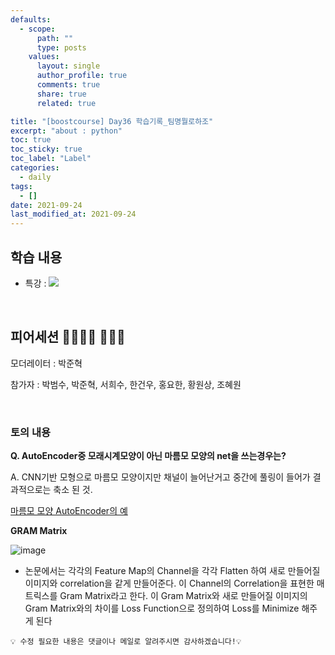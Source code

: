 ```yaml
---
defaults:
  - scope:
      path: ""
      type: posts
    values:
      layout: single
      author_profile: true
      comments: true
      share: true
      related: true

title: "[boostcourse] Day36 학습기록_팀명뭘로하조"
excerpt: "about : python"
toc: true
toc_sticky: true
toc_label: "Label"
categories:
  - daily
tags:
  - []
date: 2021-09-24
last_modified_at: 2021-09-24
---
```


## 학습 내용

- 특강 : <a href="https://hongsusoo.github.io/ai_etc/etc_AI_ethics"><img src="https://img.shields.io/badge/-AI ethics-red"/></a>

<br>

## 피어세션 👨‍👨‍👦‍👦 👨‍👨‍👦

모더레이터 : 박준혁

참가자 : 박범수, 박준혁, 서희수, 한건우, 홍요한, 황원상, 조혜원

<br>

### 토의 내용

**Q. AutoEncoder중 모래시계모양이 아닌 마름모 모양의 net을 쓰는경우는?**

A. CNN기반 모형으로 마름모 모양이지만 채널이 늘어난거고 중간에 풀링이 들어가 결과적으로는 축소 된 것.

[마름모 모양 AutoEncoder의 예](https://dacon.io/en/codeshare/2965)

**GRAM Matrix**

![image](https://user-images.githubusercontent.com/77658029/135783364-48a26428-75fa-4acb-bb5f-a9a8e6fd071b.png)

- 논문에서는 각각의 Feature Map의 Channel을 각각 Flatten 하여 새로 만들어질 이미지와 correlation을 같게 만들어준다. 이 Channel의 Correlation을 표현한 매트릭스를 Gram Matrix라고 한다. 이 Gram Matrix와 새로 만들어질 이미지의 Gram Matrix와의 차이를 Loss Function으로 정의하여 Loss를 Minimize 해주게 된다


```
💡 수정 필요한 내용은 댓글이나 메일로 알려주시면 감사하겠습니다!💡 
```
